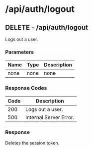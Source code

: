 # /api/auth/logout

## DELETE - /api/auth/logout

Logs out a user.

### Parameters

| Name | Type | Description |
|------|------|-------------|
| none | none | none        |

### Response Codes

| Code | Description            |
|------|------------------------|
| 200  | Logs out a user.       |
| 500  | Internal Server Error. |

### Response

Deletes the session token.